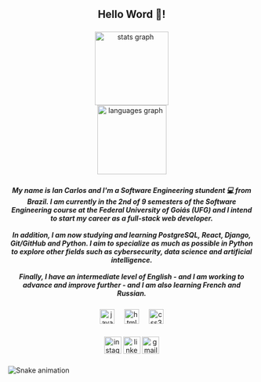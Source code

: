 <h2 align="center">Hello Word 👋!</h2>

###

<div align="center">
  <img src="https://github-readme-stats.vercel.app/api?username=carlos-ian&hide_title=false&hide_rank=false&show_icons=true&include_all_commits=true&count_private=true&disable_animations=false&theme=dracula&locale=en&hide_border=false" height="150" alt="stats graph" /> <br>
  <img src="https://github-readme-stats.vercel.app/api/top-langs?username=carlos-ian&locale=en&hide_title=false&layout=compact&card_width=320&langs_count=5&theme=dracula&hide_border=false" height="141" alt="languages graph"  />
</div>

###

<h5 align="center">My name is Ian Carlos and I'm a Software Engineering stundent 💻 from Brazil. I am currently in the 2nd of 9 semesters of the Software Engineering course at the Federal University of Goiás (UFG) and I intend to start my career as a full-stack web developer. <br><br>In addition, I am now studying and learning PostgreSQL, React, Django, Git/GitHub and Python. I aim to specialize as much as possible in Python to explore other fields such as cybersecurity, data science and artificial intelligence. <br><br>Finally, I have an intermediate level of English - and I am working to advance and improve further - and I am also learning French and Russian.</h5>

###

<div align="center">
  <img src="https://cdn.jsdelivr.net/gh/devicons/devicon/icons/javascript/javascript-original.svg" height="30" alt="javascript logo"  />
  <img width="12" />
  <img src="https://cdn.jsdelivr.net/gh/devicons/devicon/icons/html5/html5-original.svg" height="30" alt="html5 logo"  />
  <img width="12" />
  <img src="https://cdn.jsdelivr.net/gh/devicons/devicon/icons/css3/css3-original.svg" height="30" alt="css3 logo"  />
</div>

###

<div align="center">
  <img src="https://img.shields.io/static/v1?message=Instagram&logo=instagram&label=&color=E4405F&logoColor=white&labelColor=&style=for-the-badge" height="35" alt="instagram logo"  />
  <img src="https://img.shields.io/static/v1?message=LinkedIn&logo=linkedin&label=&color=0077B5&logoColor=white&labelColor=&style=for-the-badge" height="35" alt="linkedin logo"  />
  <img src="https://img.shields.io/static/v1?message=Gmail&logo=gmail&label=&color=D14836&logoColor=white&labelColor=&style=for-the-badge" height="35" alt="gmail logo"  />
</div>

###

<img src="https://raw.githubusercontent.com/carlos-ian/carlos-ian/output/snake.svg" alt="Snake animation" />

###
